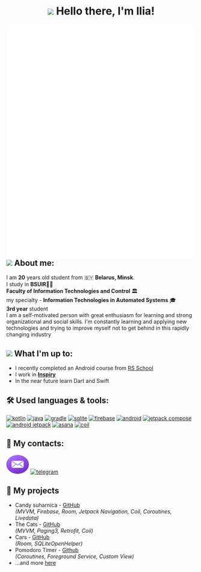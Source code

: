 <h1 align="center"><img src="https://emojis.slackmojis.com/emojis/images/1613365478/12953/meow_pink_bongo_wave.gif?1613365478" width="35" /> Hello there, I'm Ilia!</h1>

<img align="right" src="metrics.svg" alt="metrics" />

<h2><img src="https://emojis.slackmojis.com/emojis/images/1613284582/12797/meow_coffee.png?1613284582" width="30" /> About me:</h2>
<p align="left">
  
  I am **20** years old student from 🇧🇾 **Belarus, Minsk**.  
  I study in **BSUIR**👨‍🎓    
  **Faculty of Information Technologies and Control** 🏛  
  my specialty - **Information Technologies in Automated Systems** 🎓   
  **3rd year** student  
  I am a self-motivated person with great enthusiasm for learning and strong organizational and social skills. I'm constantly learning and applying new technologies and trying to improve myself not to get behind in this rapidly changing industry
</p>

<h2><img src="https://emojis.slackmojis.com/emojis/images/1600706728/10521/meow_code.gif?1600706728" width="30" /> What I'm up to:</h2>
<p>
  
  - I recently completed an Android course from <a href="https://rs.school/android" target="blank">RS School</a>
  - I work in [**Inspiry**](https://play.google.com/store/apps/details?id=app.inspiry)
  - In the near future learn Dart and Swift
</p>

<h2>🛠️ Used languages & tools:</h2>
<p align="left" >
  <a href="https://kotlinlang.org" target="blank"><img src="https://cdn.jsdelivr.net/gh/devicons/devicon/icons/kotlin/kotlin-original.svg" alt="kotlin"  height="50" /></a>
  <a href="https://www.java.com" target="blank"><img src="https://cdn.jsdelivr.net/gh/devicons/devicon/icons/java/java-original.svg" alt="java" height="50" /></a>
  <a href="https://gradle.org" target="blank"><img src="https://cdn.jsdelivr.net/gh/devicons/devicon/icons/gradle/gradle-plain.svg" alt="gradle" height="50" /></a>
  <a href="https://www.sqlite.org" target="blank"><img src="https://www.vectorlogo.zone/logos/sqlite/sqlite-icon.svg" alt="sqlite" height="50" /></a>
  <a href="https://firebase.google.com" target="blank"><img src="https://cdn.jsdelivr.net/gh/devicons/devicon/icons/firebase/firebase-plain.svg" alt="firebase" height="50" /></a>
  <a href="https://developer.android.com" target="blank"><img src="https://developer.android.com/images/logos/android.svg" alt="android" height="50" /></a>
  <a href="https://developer.android.com/jetpack/compose" target="blank"><img src="https://miro.medium.com/max/1400/1*YMO9lbZTAkvLVuASXFbRIA.png" alt="jetpack compose" height="50" /></a>
  <a href="https://developer.android.com/jetpack" target="blank"><img src="https://avatars.githubusercontent.com/u/6955922?s=200&v=4" alt="android jetpack" height="50" /></a>
  <a href="https://asana.com" target="blank"><img src="https://upload.wikimedia.org/wikipedia/commons/thumb/3/3b/Asana_logo.svg/798px-Asana_logo.svg.png" alt="asana" height="50" /></a>
  <a href="https://coil-kt.github.io/coil/" target="blank"><img src="https://coil-kt.github.io/coil/logo.svg" alt="coil" height="50" /></a>
</p>

<h2>🤝 My contacts:</h2>
<p align="left" >
  <a href="mailto:ilia.rodkin@gmail.com" target="blank"><img src="email-round-color.svg" alt="ilia.rodkin@gmail.com" width="60" height="50" /></a>
  <a href="https://t.me/iliaRodkin" target="blank"><img src="telegram-round-color.svg" alt="telegram" width="60" height="50" /></a>
</p>

## 💼 My projects

  - Candy suharnica - [GitHub](https://github.com/Zaharik12345/CandySuharnica)  
<i>(MVVM, Firebase, Room, Jetpack Navigation, Coil, Coroutines, Livedata)</i>
  - The Cats - [GitHub](https://github.com/IlyaRodkin/Task5)  
<i>(MVVM, Paging3, Retrofit, Coil)</i>
  - Cars - [GitHub](https://github.com/IlyaRodkin/Storage)  
<i>(Room, SQLiteOpenHelper)</i>
  - Pomodoro Timer - [Github](https://github.com/IlyaRodkin/pomodoro)  
<i>(Coroutines, Foreground Service, Custom View)</i>  
  - ...and more [here](https://github.com/IlyaRodkin?tab=repositories)
